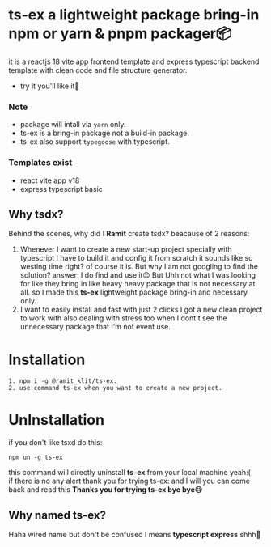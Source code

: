 # ts-ex a lightweight package bring-in npm or yarn & pnpm packager📦

it is a reactjs 18 vite app frontend template and express typescript backend template with clean code and file structure generator.

-   try it you'll like it🤪

### Note

-   package will intall via `yarn` only.
-   ts-ex is a bring-in package not a build-in package.
-   ts-ex also support `typegoose` with typescript.

### Templates exist

-   react vite app v18
-   express typescript basic

## Why tsdx?

Behind the scenes, why did I **Ramit** create tsdx? beacause of 2 reasons:

1. Whenever I want to create a new start-up project specially with typescript I have to build it and config it from scratch it sounds like so westing time right? of course it is. But why I am not googling to find the solution? answer: I do find and use it😊 But Uhh not what I was looking for like they bring in like heavy heavy package that is not necessary at all. so I made this **ts-ex** lightweight package bring-in and necessary only.
2. I want to easily install and fast with just 2 clicks I got a new clean project to work with also dealing with stress too when I dont't see the unnecessary package that I'm not event use.

# Installation

```
1. npm i -g @ramit_klit/ts-ex.
2. use command ts-ex when you want to create a new project.
```

# UnInstallation

if you don't like tsxd do this:

```
npm un -g ts-ex
```

this command will directly uninstall **ts-ex** from your local machine yeah:(
\
if there is no any alert thank you for trying ts-ex: and I will you can come back and read this **Thanks you for trying ts-ex bye bye😥**

## Why named ts-ex?

Haha wired name but don't be confused I means **typescript express** shhh🤭
